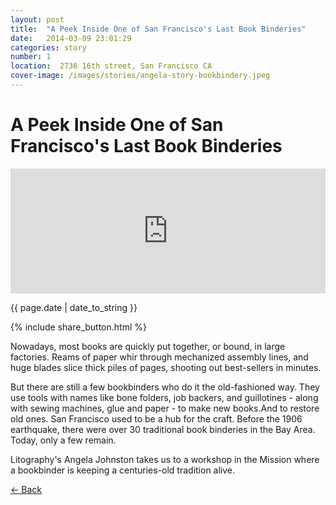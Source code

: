 ```yaml
---
layout: post
title:  "A Peek Inside One of San Francisco's Last Book Binderies"
date:   2014-03-09 23:01:29
categories: story
number: 1
location:  2736 16th street, San Francisco CA
cover-image: /images/stories/angela-story-bookbindery.jpeg
---
```


<div class="post-image" style="background-image:url('/images/stories/angela-story-bookbindery.jpeg');">
<h1 class="post-title">A Peek Inside One of San Francisco's Last Book Binderies</h1>
</div>


<iframe width="100%" height="200" scrolling="no" frameborder="no" src="https://w.soundcloud.com/player/?url=https%3A//api.soundcloud.com/tracks/138954576&amp;auto_play=false&amp;hide_related=false&amp;visual=true"></iframe>


<p class="meta">{{ page.date | date_to_string }}</p>

{% include share_button.html %}

<div class="padding">
<p>Nowadays, most books are quickly put together, or bound, in
large factories. Reams of paper whir through mechanized assembly
lines, and huge blades slice thick piles of pages, shooting out
best-sellers in minutes. </p>

<p>But there are still a few bookbinders who do it the old-fashioned
way. They use tools with names like bone folders, job
backers, and guillotines - along with sewing machines, glue and
paper - to make new books.And to restore old ones. San
Francisco used to be a hub for the craft. Before
the 1906 earthquake, there were over  30 traditional book
binderies in the Bay Area. Today, only a few
remain.</p>

<p>Litography's Angela Johnston takes us to a workshop in the Mission
where a bookbinder is keeping a centuries-old tradition alive.</p>
</div>

<p class="back-arrow"><a href="/">&larr; Back</a></p>

<input type="hidden" class="post_location" name="post_location" value=" 2736 16th street, San Francisco CA">